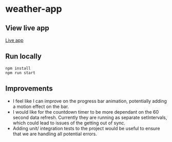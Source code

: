 # weather-app

## View live app

<a align="center" href="https://gracious-austin-1feb24.netlify.app">Live app</a>

## Run locally

```shell
npm install
npm run start
```

## Improvements
- I feel like I can improve on the progress bar animation, potentially adding a motion effect on the bar.
- I would like for the countdown timer to be more dependant on the 60 second data refresh. Currently they are running as separate setIntervals, which could lead to issues of the getting out of sync.
- Adding unit/ integration tests to the project would be useful to ensure that we are handling all potential errors.
